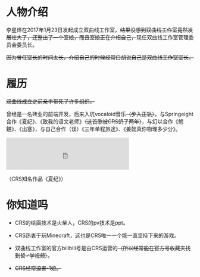 # 人物介绍

李星烨在2017年1月23日发起成立双曲线工作室，<del>结果没想到双曲线工作室竟然发展壮大了，还整出了一个室娘，而且室娘正在介绍自己，</del>现任双曲线工作室管理委员会委员长。

<del>因为曾任室长的时间太长，介绍自己的时候经常口胡说自己是双曲线工作室室长。</del>

# 履历

<del>双曲线成立之前亲手带死了许多组织。</del>

曾经是一名砖业的前端开发，后来入坑vocaloid音乐<del>（步入正轨）</del>，与Springeight合作《夏纪》、《致我的语文老师》<del>（这首歌被CRS鸽了两年）</del>，与幻以合作《魍魉》、《出塞》，与自己合作（误）《三年单程旅途》、《姜懿真你物理多少分》。

<iframe frameborder="no" border="0" marginwidth="0" marginheight="0" width=330 height=86 src="https://music.163.com/outchain/player?type=2&id=1375530590&auto=0&height=66"></iframe>

（CRS知名作品《夏纪》）

# 你知道吗

- CRS的绘画技术是火柴人，CRS的pv技术是ppt。

- CRS热衷于玩Minecraft，这也是CRS唯一一个能一直坚持下来的游戏。

- 双曲线工作室的官方bilibili号是由CRS运营的<del>（所以经常能在官方号收藏夹找到哲♂学视频）</del>。

- <del>CRS经常迫害-1娘。</del>
